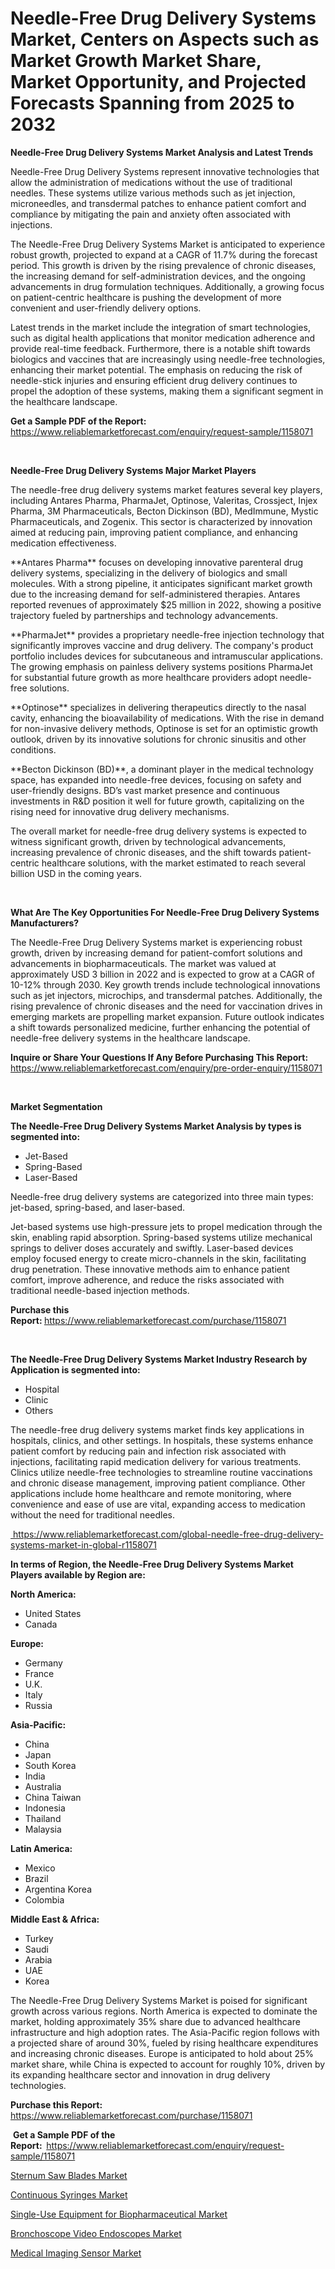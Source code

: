 <p><h1>Needle-Free Drug Delivery Systems Market, Centers on Aspects such as Market Growth Market Share, Market Opportunity, and Projected Forecasts Spanning from 2025 to 2032</h1></p><p><strong>Needle-Free Drug Delivery Systems Market Analysis and Latest Trends</strong></p>
<p><p>Needle-Free Drug Delivery Systems represent innovative technologies that allow the administration of medications without the use of traditional needles. These systems utilize various methods such as jet injection, microneedles, and transdermal patches to enhance patient comfort and compliance by mitigating the pain and anxiety often associated with injections. </p><p>The Needle-Free Drug Delivery Systems Market is anticipated to experience robust growth, projected to expand at a CAGR of 11.7% during the forecast period. This growth is driven by the rising prevalence of chronic diseases, the increasing demand for self-administration devices, and the ongoing advancements in drug formulation techniques. Additionally, a growing focus on patient-centric healthcare is pushing the development of more convenient and user-friendly delivery options.</p><p>Latest trends in the market include the integration of smart technologies, such as digital health applications that monitor medication adherence and provide real-time feedback. Furthermore, there is a notable shift towards biologics and vaccines that are increasingly using needle-free technologies, enhancing their market potential. The emphasis on reducing the risk of needle-stick injuries and ensuring efficient drug delivery continues to propel the adoption of these systems, making them a significant segment in the healthcare landscape.</p></p>
<p><strong>Get a Sample PDF of the Report:&nbsp;</strong> <a href="https://www.reliablemarketforecast.com/enquiry/request-sample/1158071?utm_campaign=1834&utm_medium=2&utm_source=Github&utm_content=ia&utm_term=04032025&utm_id=needle-free-drug-delivery-systems">https://www.reliablemarketforecast.com/enquiry/request-sample/1158071</a></p>
<p>&nbsp;</p>
<p><strong>Needle-Free Drug Delivery Systems Major Market Players</strong></p>
<p><p>The needle-free drug delivery systems market features several key players, including Antares Pharma, PharmaJet, Optinose, Valeritas, Crossject, Injex Pharma, 3M Pharmaceuticals, Becton Dickinson (BD), MedImmune, Mystic Pharmaceuticals, and Zogenix. This sector is characterized by innovation aimed at reducing pain, improving patient compliance, and enhancing medication effectiveness.</p><p>**Antares Pharma** focuses on developing innovative parenteral drug delivery systems, specializing in the delivery of biologics and small molecules. With a strong pipeline, it anticipates significant market growth due to the increasing demand for self-administered therapies. Antares reported revenues of approximately $25 million in 2022, showing a positive trajectory fueled by partnerships and technology advancements.</p><p>**PharmaJet** provides a proprietary needle-free injection technology that significantly improves vaccine and drug delivery. The company's product portfolio includes devices for subcutaneous and intramuscular applications. The growing emphasis on painless delivery systems positions PharmaJet for substantial future growth as more healthcare providers adopt needle-free solutions.</p><p>**Optinose** specializes in delivering therapeutics directly to the nasal cavity, enhancing the bioavailability of medications. With the rise in demand for non-invasive delivery methods, Optinose is set for an optimistic growth outlook, driven by its innovative solutions for chronic sinusitis and other conditions.</p><p>**Becton Dickinson (BD)**, a dominant player in the medical technology space, has expanded into needle-free devices, focusing on safety and user-friendly designs. BD’s vast market presence and continuous investments in R&D position it well for future growth, capitalizing on the rising need for innovative drug delivery mechanisms.</p><p>The overall market for needle-free drug delivery systems is expected to witness significant growth, driven by technological advancements, increasing prevalence of chronic diseases, and the shift towards patient-centric healthcare solutions, with the market estimated to reach several billion USD in the coming years.</p></p>
<p>&nbsp;</p>
<p><strong>What Are The Key Opportunities For Needle-Free Drug Delivery Systems Manufacturers?</strong></p>
<p><p>The Needle-Free Drug Delivery Systems market is experiencing robust growth, driven by increasing demand for patient-comfort solutions and advancements in biopharmaceuticals. The market was valued at approximately USD 3 billion in 2022 and is expected to grow at a CAGR of 10-12% through 2030. Key growth trends include technological innovations such as jet injectors, microchips, and transdermal patches. Additionally, the rising prevalence of chronic diseases and the need for vaccination drives in emerging markets are propelling market expansion. Future outlook indicates a shift towards personalized medicine, further enhancing the potential of needle-free delivery systems in the healthcare landscape.</p></p>
<p><strong>Inquire or Share Your Questions If Any Before Purchasing This Report:</strong> <a href="https://www.reliablemarketforecast.com/enquiry/pre-order-enquiry/1158071?utm_campaign=1834&utm_medium=2&utm_source=Github&utm_content=ia&utm_term=04032025&utm_id=needle-free-drug-delivery-systems">https://www.reliablemarketforecast.com/enquiry/pre-order-enquiry/1158071</a></p>
<p>&nbsp;</p>
<p><strong>Market Segmentation</strong></p>
<p><strong>The Needle-Free Drug Delivery Systems Market Analysis by types is segmented into:</strong></p>
<p><ul><li>Jet-Based</li><li>Spring-Based</li><li>Laser-Based</li></ul></p>
<p><p>Needle-free drug delivery systems are categorized into three main types: jet-based, spring-based, and laser-based. </p><p>Jet-based systems use high-pressure jets to propel medication through the skin, enabling rapid absorption. Spring-based systems utilize mechanical springs to deliver doses accurately and swiftly. Laser-based devices employ focused energy to create micro-channels in the skin, facilitating drug penetration. These innovative methods aim to enhance patient comfort, improve adherence, and reduce the risks associated with traditional needle-based injection methods.</p></p>
<p><strong>Purchase this Report:&nbsp;</strong><a href="https://www.reliablemarketforecast.com/purchase/1158071?utm_campaign=1834&utm_medium=2&utm_source=Github&utm_content=ia&utm_term=04032025&utm_id=needle-free-drug-delivery-systems">https://www.reliablemarketforecast.com/purchase/1158071</a></p>
<p>&nbsp;</p>
<p><strong>The Needle-Free Drug Delivery Systems Market Industry Research by Application is segmented into:</strong></p>
<p><ul><li>Hospital</li><li>Clinic</li><li>Others</li></ul></p>
<p><p>The needle-free drug delivery systems market finds key applications in hospitals, clinics, and other settings. In hospitals, these systems enhance patient comfort by reducing pain and infection risk associated with injections, facilitating rapid medication delivery for various treatments. Clinics utilize needle-free technologies to streamline routine vaccinations and chronic disease management, improving patient compliance. Other applications include home healthcare and remote monitoring, where convenience and ease of use are vital, expanding access to medication without the need for traditional needles.</p></p>
<p><a href="https://www.reliablemarketforecast.com/global-needle-free-drug-delivery-systems-market-in-global-r1158071?utm_campaign=1834&utm_medium=2&utm_source=Github&utm_content=ia&utm_term=04032025&utm_id=needle-free-drug-delivery-systems">&nbsp;https://www.reliablemarketforecast.com/global-needle-free-drug-delivery-systems-market-in-global-r1158071</a></p>
<p><strong>In terms of Region, the Needle-Free Drug Delivery Systems Market Players available by Region are:</strong></p>
<p>
    <p> <strong> North America: </strong>
        <ul>
            <li>United States</li>
            <li>Canada</li>
        </ul>
        </p> 
    <p> <strong> Europe: </strong>
        <ul>
            <li>Germany</li>
            <li>France</li>
            <li>U.K.</li>
            <li>Italy</li>
            <li>Russia</li>
        </ul>
        </p> 
    <p> <strong> Asia-Pacific: </strong>
        <ul>
            <li>China</li>
            <li>Japan</li>
            <li>South Korea</li>
            <li>India</li>
            <li>Australia</li>
            <li>China Taiwan</li>
            <li>Indonesia</li>
            <li>Thailand</li>
            <li>Malaysia</li>
        </ul>
        </p> 
    <p> <strong> Latin America: </strong>
        <ul>
            <li>Mexico</li>
            <li>Brazil</li>
            <li>Argentina Korea</li>
            <li>Colombia</li>
        </ul>
        </p> 
    <p> <strong> Middle East & Africa: </strong>
        <ul>
            <li>Turkey</li>
            <li>Saudi</li>
            <li>Arabia</li>
            <li>UAE</li>
            <li>Korea</li>
        </ul>
    </p>
    </p>
<p><p>The Needle-Free Drug Delivery Systems Market is poised for significant growth across various regions. North America is expected to dominate the market, holding approximately 35% share due to advanced healthcare infrastructure and high adoption rates. The Asia-Pacific region follows with a projected share of around 30%, fueled by rising healthcare expenditures and increasing chronic diseases. Europe is anticipated to hold about 25% market share, while China is expected to account for roughly 10%, driven by its expanding healthcare sector and innovation in drug delivery technologies.</p></p>
<p><strong>Purchase this Report: </strong><a href="https://www.reliablemarketforecast.com/purchase/1158071?utm_campaign=1834&utm_medium=2&utm_source=Github&utm_content=ia&utm_term=04032025&utm_id=needle-free-drug-delivery-systems">https://www.reliablemarketforecast.com/purchase/1158071</a></p>
<p>&nbsp;<strong>Get a Sample PDF of the Report:&nbsp;&nbsp;</strong><a href="https://www.reliablemarketforecast.com/enquiry/request-sample/1158071?utm_campaign=1834&utm_medium=2&utm_source=Github&utm_content=ia&utm_term=04032025&utm_id=needle-free-drug-delivery-systems">https://www.reliablemarketforecast.com/enquiry/request-sample/1158071</a></p>
<p><strong></strong></p>
<p><p><a href="https://github.com/negrocybul4w/Market-Research-Report-List-1/blob/main/sternum-saw-blades-market.md?utm_campaign=1834&utm_medium=2&utm_source=Github&utm_content=ia&utm_term=04032025&utm_id=needle-free-drug-delivery-systems">Sternum Saw Blades Market</a></p><p><a href="https://github.com/myongfranzcs/Market-Research-Report-List-1/blob/main/continuous-syringes-market.md?utm_campaign=1834&utm_medium=2&utm_source=Github&utm_content=ia&utm_term=04032025&utm_id=needle-free-drug-delivery-systems">Continuous Syringes Market</a></p><p><a href="https://github.com/lonanweaseh4/Market-Research-Report-List-1/blob/main/single-use-equipment-for-biopharmaceutical-market.md?utm_campaign=1834&utm_medium=2&utm_source=Github&utm_content=ia&utm_term=04032025&utm_id=needle-free-drug-delivery-systems">Single-Use Equipment for Biopharmaceutical Market</a></p><p><a href="https://github.com/djoeamakeh/Market-Research-Report-List-1/blob/main/bronchoscope-video-endoscopes-market.md?utm_campaign=1834&utm_medium=2&utm_source=Github&utm_content=ia&utm_term=04032025&utm_id=needle-free-drug-delivery-systems">Bronchoscope Video Endoscopes Market</a></p><p><a href="https://github.com/biandnikelrs/Market-Research-Report-List-1/blob/main/medical-imaging-sensor-market.md?utm_campaign=1834&utm_medium=2&utm_source=Github&utm_content=ia&utm_term=04032025&utm_id=needle-free-drug-delivery-systems">Medical Imaging Sensor Market</a></p></p>
